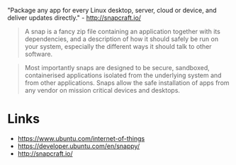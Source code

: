 "Package any app for every Linux desktop, server, cloud or device, and deliver updates directly." - <http://snapcraft.io/>

> A snap is a fancy zip file containing an application together with its dependencies, and a description of how it should safely be run on your system, especially the different ways it should talk to other software.

> Most importantly snaps are designed to be secure, sandboxed, containerised applications isolated from the underlying system and from other applications. Snaps allow the safe installation of apps from any vendor on mission critical devices and desktops.

# Links

- <https://www.ubuntu.com/internet-of-things>
- <https://developer.ubuntu.com/en/snappy/>
- <http://snapcraft.io/>
